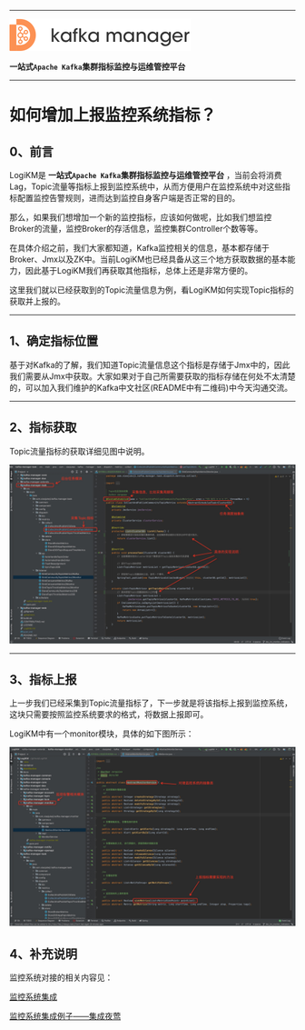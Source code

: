 
---

![kafka-manager-logo](../assets/images/common/logo_name.png)

**一站式`Apache Kafka`集群指标监控与运维管控平台**

--- 

# 如何增加上报监控系统指标？

## 0、前言

LogiKM是 **一站式`Apache Kafka`集群指标监控与运维管控平台** ，当前会将消费Lag，Topic流量等指标上报到监控系统中，从而方便用户在监控系统中对这些指标配置监控告警规则，进而达到监控自身客户端是否正常的目的。

那么，如果我们想增加一个新的监控指标，应该如何做呢，比如我们想监控Broker的流量，监控Broker的存活信息，监控集群Controller个数等等。

在具体介绍之前，我们大家都知道，Kafka监控相关的信息，基本都存储于Broker、Jmx以及ZK中。当前LogiKM也已经具备从这三个地方获取数据的基本能力，因此基于LogiKM我们再获取其他指标，总体上还是非常方便的。

这里我们就以已经获取到的Topic流量信息为例，看LogiKM如何实现Topic指标的获取并上报的。

---

## 1、确定指标位置

基于对Kafka的了解，我们知道Topic流量信息这个指标是存储于Jmx中的，因此我们需要从Jmx中获取。大家如果对于自己所需要获取的指标存储在何处不太清楚的，可以加入我们维护的Kafka中文社区(README中有二维码)中今天沟通交流。

---

## 2、指标获取

Topic流量指标的获取详细见图中说明。

![Topic流量指标采集说明](./assets/increase_the_indicators_reported_to_monitor_system/collect_topic_metrics.jpg)

---

## 3、指标上报

上一步我们已经采集到Topic流量指标了，下一步就是将该指标上报到监控系统，这块只需要按照监控系统要求的格式，将数据上报即可。

LogiKM中有一个monitor模块，具体的如下图所示：

![指标上报](./assets/increase_the_indicators_reported_to_monitor_system/sink_metrcis.png)


## 4、补充说明 

监控系统对接的相关内容见：

[监控系统集成](./monitor_system_integrate_with_self.md)

[监控系统集成例子——集成夜莺](./monitor_system_integrate_with_n9e.md)
